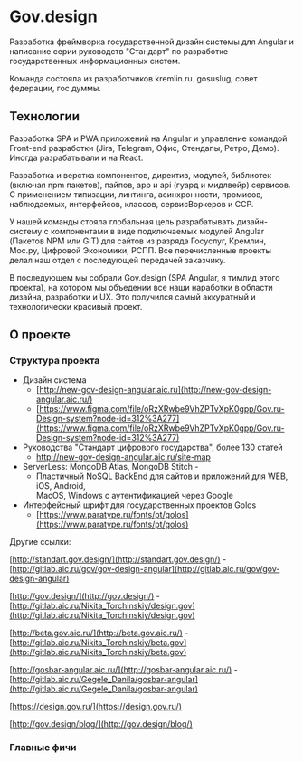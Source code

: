 # Gov.design
Разработка фреймворка государственной дизайн системы для Angular и написание серии
руководств "Стандарт" по разработке государственных информационных систем.

Команда состояла из разработчиков kremlin.ru. gosuslug, совет федерации, гос думмы.

## Технологии
Разработка SPA и PWA приложений на Angular и управление командой Front-end разработки (Jira, Telegram, Офис, Стендапы, Ретро, Демо). Иногда разрабатывали и на React.

Разработка и верстка компонентов, директив, модулей, библиотек (включая npm пакетов), пайпов, app и api (гуард и мидлвейр) сервисов. С применением типизации, линтинга, асинхронности, промисов, наблюдаемых, интерфейсов, классов, сервисВоркеров и ССР.

У нашей команды стояла глобальная цель разрабатывать дизайн-систему с компонентами в виде подключаемых модулей Angular (Пакетов NPM или GIT) для сайтов из разряда Госуслуг, Кремлин, Мос.ру, Цифровой Экономики, РСПП. Все перечисленные проекты делал наш отдел с последующей передачей заказчику.

В последующем мы собрали Gov.design (SPA Angular, я тимлид этого проекта), на котором мы объедении все наши наработки в области дизайна, разработки и UX. Это получился самый аккуратный и технологически красивый проект.


## О проекте
### Структура проекта
- Дизайн система
    + [http://new-gov-design-angular.aic.ru](http://new-gov-design-angular.aic.ru/)
    + [https://www.figma.com/file/oRzXRwbe9VhZPTvXpK0gpp/Gov.ru-Design-system?node-id=312%3A277](https://www.figma.com/file/oRzXRwbe9VhZPTvXpK0gpp/Gov.ru-Design-system?node-id=312%3A277)
- Руководства "Стандарт цифрового государства", более 130 статей
    + http://new-gov-design-angular.aic.ru/site-map
- ServerLess: MongoDB Atlas, MongoDB Stitch - 
    + Пластичный NoSQL BackEnd для сайтов и приложений для WEB, iOS, Android,<br> MacOS, Windows с аутентификацией через Google
- Интерфейсный шрифт для государственных проектов Golos
    + [https://www.paratype.ru/fonts/pt/golos](https://www.paratype.ru/fonts/pt/golos)

Другие ссылки:

[http://standart.gov.design/](http://standart.gov.design/) - [http://gitlab.aic.ru/gov/gov-design-angular](http://gitlab.aic.ru/gov/gov-design-angular)

[http://gov.design/](http://gov.design/) - [http://gitlab.aic.ru/Nikita_Torchinskiy/design.gov](http://gitlab.aic.ru/Nikita_Torchinskiy/design.gov)

[http://beta.gov.aic.ru/](http://beta.gov.aic.ru/) - [http://gitlab.aic.ru/Nikita_Torchinskiy/beta.gov](http://gitlab.aic.ru/Nikita_Torchinskiy/beta.gov)

[http://gosbar-angular.aic.ru/](http://gosbar-angular.aic.ru/) - [http://gitlab.aic.ru/Gegele_Danila/gosbar-angular](http://gitlab.aic.ru/Gegele_Danila/gosbar-angular)

[https://design.gov.ru/](https://design.gov.ru/)

[http://gov.design/blog/](http://gov.design/blog/)

### Главные фичи
